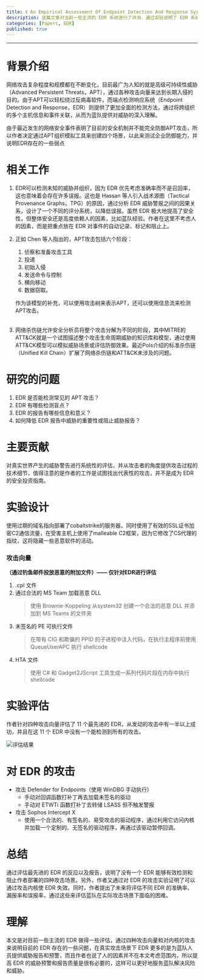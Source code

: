 ```yaml
---
title: 《 An Empirical Assessment Of Endpoint Detection And Response Systems Against Advanced Persistent Threats Attack Vectors 》 论文笔记
description: 这篇文章对当前一些主流的 EDR 系统进行了评测，通过实验说明了 EDR 系统存在的问题，最后也对 EDR 系统的发展作了总结与展望。
categories: [Papers, EDR]
published: true
---
```


---

# [](#背景介绍)背景介绍

网络攻击复杂程度和规模都在不断变化，目前最广为人知的就是高级可持续性威胁（Advanced Persistent Threats，APT），通过各种攻击向量来达到长期入侵的目的。由于APT可以轻松绕过反病毒软件，而端点检测响应系统（Endpoint Detection and Response，EDR）则提供了更加全面的检测方法，通过将跨组织的多个主机信息和事件关联，从而为蓝队提供对威胁的深入理解。
	
由于最近发生的网络安全事件表明了目前的安全机制并不能完全防御APT攻击，所以作者决定通过APT组织模拟工具来创建四个场景，以此来测试企业防御能力，并说明EDR存在的一些弱点
	
# 相关工作

1. EDR可以检测未知的威胁并组织，因为 EDR 优先考虑准确率而不是召回率，这也意味着会存在许多误报。这也是 Hassan 等人引入战术源图（Tactical Provenance Graphs，TPG）的原因，通过分析 EDR 威胁警报之间的因果关系，设计了一个不同的评分系统，以降低误报。虽然 EDR 极大地提高了安全性，但整体安全还是高度依赖人的因素，比如蓝队经验。作者在这里不考虑人的因素，而是把重点放在 EDR 对事件的自动记录、标记和阻止上。

2. 正如 Chen 等人指出的，APT攻击包括六个阶段：

	1. 侦察和准备攻击工具 
	2. 投递 
	3. 初始入侵 
	4. 发送命令与控制 
	5. 横向移动 
	6. 数据窃取。
	
	作为该模型的补充，可以使用攻击树来表示APT，还可以使用信息流来检测APT攻击。<br/><br/>

3. 网络杀伤链允许安全分析员将整个攻击分解为不同的阶段，其中MITRE的ATT&CK就是一个试图描述整个攻击生命周期威胁的知识库和模型，通过使用ATT&CK模型可以模拟威胁场景或评估防御效果。最近Pols介绍的标准杀伤链（Unified Kill Chain）扩展了网络杀伤链和ATT&CK未涉及的问题。

# 研究的问题

1. EDR 是否能检测常见的 APT 攻击？
2. EDR 有哪些检测盲点？
3. EDR 的报告有哪些信息和意义？
4. 如何降低 EDR 报告中威胁的重要性或阻止威胁报告？

# 主要贡献

对真实世界产生的威胁警告进行系统性的评估，并从攻击者的角度提供攻击过程的技术细节，值得注意的是作者的工作是试图找出代表性的攻击，并不是成为 EDR 的安全投资指南。

# 实验设计

使用过期的域名指向部署了cobaltstrike的服务器，同时使用了有效的SSL证书加密C2通信流量，在受害主机上使用了malleable C2框架，因为它修改了CS代理的指纹，这将隐藏一些恶意软件的活动。

### 攻击向量 
**（通过钓鱼邮件投放恶意的附加文件）—— 仅针对EDR进行评估**

1. .cpl 文件
2. 通过合法的 MS Team 加载恶意 DLL
	> 使用 Brownie-Koppeling 从system32 创建一个合法的恶意 DLL 并添加到 MS Teams 的文件夹
3. 未签名的 PE 可执行文件
    > 在带有 CIG 和欺骗的 PPID 的子进程中注入代码，在执行主程序前使用 QueueUserAPC 执行 shellcode
4. HTA 文件
    > 使用 C# 和 Gadget2JScript 工具生成一系列代码片段在内存中执行 shellcode

# 实验评估

作者针对四种攻击向量评估了 11 个最先进的 EDR，从发动的攻击中有一半以上成功，并且在这 11 个 EDR 中没有一个能检测到所有的攻击。

![评估结果](https://bu-shuo.github.io/image/2021-07-17-01.jpg)

# 对 EDR 的攻击

- 攻击 Defender for Endpoints（使用 WinDBG 手动执行）
	- 手动对回调函数打补丁再去加载未签名的驱动
    - 手动对 ETWTi 函数打补丁去转储 LSASS 但不触发警报
- 攻击 Sophos Intercept X
	- 使用一个合法的、有签名的、易受攻击的驱动程序，通过利用它访问内核并加载一个定制的、无签名的驱动程序，再通过该驱动暂停回调。

# 总结

通过评估最先进的 EDR 的反应以及报告，说明了没有一个 EDR 能够有效检测和阻止作者部署的四种攻击场景。另外，作者又通过对 EDR 的攻击实验证明了可以通过攻击内核使 EDR 失效。同时，作者提出了未来将评估不同 EDR 的准确率、漏报率和误报率，通过这些来评估蓝队在实际攻击场景下面临的困难。

# 理解

本文是对目前一些主流的 EDR 做得一些评估，通过四种攻击向量和对内核的攻击来说明目前的 EDR 存在的一些问题，在真实攻击场景下 EDR 更多的是为蓝队人员提供威胁报告和预警，而且作者也说了人的因素并不在本文考虑范围内，所以提高 EDR 的威胁预警和报告质量是很有必要的，这样可以更好地服务蓝队解决风险和威胁。

